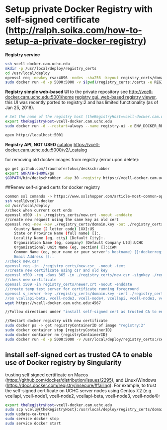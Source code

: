 # Setup private Docker Registry with self-signed certificate (http://ralph.soika.com/how-to-setup-a-private-docker-registry)
**Registry service**  

```bash
ssh vcell-docker.cam.uchc.edu
mkdir -p /usr/local/deploy/registry_certs
cd /usr/local/deploy
openssl req -newkey rsa:4096 -nodes -sha256 -keyout registry_certs/domain.key -x509 -days 356 -out registry_certs/domain.cert
sudo docker run -d -p 5000:5000 -v $(pwd)/registry_certs:/certs -e REGISTRY_HTTP_TLS_CERTIFICATE=/certs/domain.cert -e REGISTRY_HTTP_TLS_KEY=/certs/domain.key --restart=always --name registry registry:2
```


**Registry simple web-based UI** to the private repository see http://vcell-docker.cam.uchc.edu:5001/home [registry gui, web-based registry viewer](http://vcell-docker.cam.uchc.edu:5001/home), this UI was recently ported to registry:2 and has limited functionality (as of Jan 25, 2018).

```bash
# Set the name of the registry host (theRegistryHost=vcell-docker.cam.uchc.edu for CCAM VCell installation)
export theRegistryHost=vcell-docker.cam.uchc.edu
sudo docker run -d --restart=always --name registry-ui -e ENV_DOCKER_REGISTRY_HOST=${theRegistryHost} -e ENV_DOCKER_REGISTRY_PORT=5000 -e ENV_DOCKER_REGISTRY_USE_SSL=1 -p 5001:80 konradkleine/docker-registry-frontend:v2

open http://localhost:5001
```
**Registry API, NOT USED** [catalog](https://vcell-docker.cam.uchc.edu:5000/v2/_catalog) https://vcell-docker.cam.uchc.edu:5000/v2/_catalog  


for removing old docker images from registry (error upon delete):

```bash
go get github.com/fraunhoferfokus/deckschrubber
export GOPATH=$HOME/go
$GOPATH/bin/deckschrubber -day 30 -registry https://vcell-docker.cam.uchc.edu:5000
```

##Renew self-signed certs for docker registry

```bash
common ssl comands -> https://www.sslshopper.com/article-most-common-openssl-commands.html
ssh vcell@vcell-docker
cd /usr/local/deploy
//check when current cert ends
openssl x509 -in ./registry_certs/new.crt -noout -enddate
//create new request using the same key as old cert
openssl req -new -key ./registry_certs/domain.key -out ./registry_certs/new.csr
	Country Name (2 letter code) [XX]:US
	State or Province Name (full name) []:.
	Locality Name (eg, city) [Default City]:.
	Organization Name (eg, company) [Default Company Ltd]:UCHC
	Organizational Unit Name (eg, section) []:CCAM
	Common Name (eg, your name or your server's hostname) []:dockerregistry
	Email Address []:.
//check new.csr
openssl req -in ./registry_certs/new.csr  -noout -text
//create new certificate using csr and old key
openssl x509 -req -days 365 -in ./registry_certs/new.csr -signkey ./registry_certs/domain.key -out ./registry_certs/newer.crt
//check new certificate
openssl x509 -in registry_certs/newer.crt -noout -enddate
//create temp test server for certificate running foreground
openssl s_server -key ./registry_certs/domain.key -cert ./registry_certs/newer.crt -www -accept 4567
//on vcellapi-beta, vcell-node3, vcell-node4, vcellapi, vcell-node1, vcell-node2 check new cert is trusted (new one won't be)
wget https://vcell-docker.cam.uchc.edu:4567

//Follow directions under "install self-signed cert as trusted CA to enable use of Docker registry by Singularity" to enable new cert on each server

//Restart docker registry with new certificate
sudo docker ps -> get registryContainerID of image "registry:2"
sudo docker container stop {registryContainerID}
sudo docker container rm {registryContainerID}
sudo docker run -d -p 5000:5000 -v /usr/local/deploy/registry_certs:/certs -e REGISTRY_HTTP_TLS_CERTIFICATE=/certs/newer.crt -e REGISTRY_HTTP_TLS_KEY=/certs/domain.key --restart=always --name registry registry:2
```

## install self-signed cert as trusted CA to enable use of Docker registry by Singularity
trusting self signed certificate on Macos (https://github.com/docker/distribution/issues/2295), and Linux/Windows (https://docs.docker.com/registry/insecure/#failing).  For example, to trust the self-signed certificate on UCHC server nodes using Centos 7.2 (e.g. vcellapi, vcell-node1, vcell-node2, vcellapi-beta, vcell-node3, vcell-node4):

```bash
export theRegistryHost=vcell-docker.cam.uchc.edu
sudo scp vcell@{theRegistryHost}:/usr/local/deploy/registry_certs/domain.cert /etc/pki/ca-trust/source/anchors/{theRegistryHost}.crt
sudo update-ca-trust
sudo service docker stop
sudo service docker start
```
